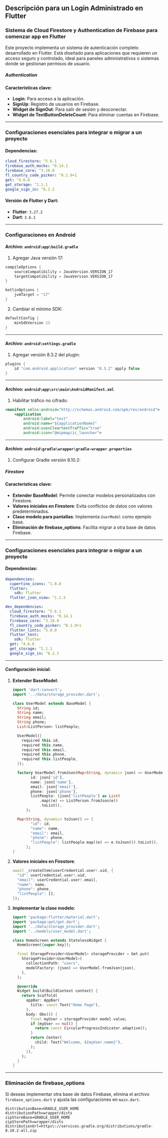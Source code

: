 ## Descripción para un Login Administrado en Flutter

### Sistema de Cloud Firestore y  Authentication de Firebase para comenzar app en Flutter

Este proyecto implementa un sistema de autenticación completo desarrollado en Flutter. Está diseñado para aplicaciones que requieren un acceso seguro y controlado, ideal para paneles administrativos o sistemas donde se gestionan permisos de usuario.

##### Authentication

#### Características clave:
- **Login**: Para acceso a la aplicación.
- **SignUp**: Registro de usuarios en Firebase.
- **Widget de SignOut**: Para salir de sesión y desconectar.
- **Widget de TextButtonDeleteCount**: Para eliminar cuentas en Firebase.


---

### Configuraciones esenciales para integrar o migrar a un proyecto

#### Dependencias:
```yaml
cloud_firestore: ^5.6.1
firebase_auth_mocks: ^0.14.1
firebase_core: ^3.10.0
fl_country_code_picker: ^0.1.9+1
get: ^4.6.6
get_storage: ^2.1.1
google_sign_in: ^6.2.2
```

#### Versión de Flutter y Dart:
- **Flutter**: `3.27.2`
- **Dart**: `3.6.1`

---

### Configuraciones en Android

#### Archivo: `android\app\build.gradle`
1. Agregar Java versión 17:
```gradle
compileOptions {
    sourceCompatibility = JavaVersion.VERSION_17
    targetCompatibility = JavaVersion.VERSION_17
}

kotlinOptions {
    jvmTarget = "17"
}
```

2. Cambiar el mínimo SDK:
```gradle
defaultConfig {
    minSdkVersion 23
}
```

---

#### Archivo: `android\settings.gradle`
1. Agregar versión 8.3.2 del plugin:
```gradle
plugins {
    id "com.android.application" version "8.3.2" apply false
}
```

---

#### Archivo: `android\app\src\main\AndroidManifest.xml`
1. Habilitar tráfico no cifrado:
```xml
<manifest xmlns:android="http://schemas.android.com/apk/res/android">
    <application
        android:label="test"
        android:name="${applicationName}"
        android:usesCleartextTraffic="true"
        android:icon="@mipmap/ic_launcher">
```

---

#### Archivo: `android\gradle\wrapper\gradle-wrapper.properties`
1. Configurar Gradle versión 8.10.2:


##### Firestore

#### Características clave:
- **Extender BaseModel**: Permite conectar modelos personalizados con Firestore.
- **Valores iniciales en Firestore**: Evita conflictos de datos con valores predeterminados.
- **Clase modelo para pantallas**: Implementa `UserModel` como ejemplo base.
- **Eliminación de firebase_options**: Facilita migrar a otra base de datos Firebase.

---

### Configuraciones esenciales para integrar o migrar a un proyecto

#### Dependencias:
```yaml
dependencies:
  cupertino_icons: ^1.0.8
  flutter:
    sdk: flutter
  flutter_json_view: ^1.1.5

dev_dependencies:
  cloud_firestore: ^5.6.1
  firebase_auth_mocks: ^0.14.1
  firebase_core: ^3.10.0
  fl_country_code_picker: ^0.1.9+1
  flutter_lints: ^5.0.0
  flutter_test:
    sdk: flutter
  get: ^4.6.6
  get_storage: ^2.1.1
  google_sign_in: ^6.2.2
```

---

#### Configuración inicial:
1. **Extender BaseModel**:
   ```dart
   import 'dart:convert';
   import '../data/storage_provider.dart';

   class UserModel extends BaseModel {
     String id;
     String name;
     String email;
     String phone;
     List<ListPerson> listPeople;

     UserModel({
       required this.id,
       required this.name,
       required this.email,
       required this.phone,
       required this.listPeople,
     });

     factory UserModel.fromJson(Map<String, dynamic> json) => UserModel(
           id: json['id'],
           name: json['name'],
           email: json['email'],
           phone: json['phone'],
           listPeople: (json['listPeople'] as List)
               .map((e) => ListPerson.fromJson(e))
               .toList(),
         );

     Map<String, dynamic> toJson() => {
           "id": id,
           "name": name,
           "email": email,
           "phone": phone,
           "listPeople": listPeople.map((e) => e.toJson()).toList(),
         };
   }
   ```

2. **Valores iniciales en Firestore**:
   ```dart
   await _createItem(userCredential.user!.uid, {
     "id": userCredential.user!.uid,
     "email": userCredential.user!.email,
     "name": name,
     "phone": phone,
     "listPeople": [],
   });
   ```

3. **Implementar la clase modelo**:
   ```dart
   import 'package:flutter/material.dart';
   import 'package:get/get.dart';
   import '../data/storage_provider.dart';
   import '../models/user_model.dart';

   class HomeScreen extends StatelessWidget {
     HomeScreen({super.key});

     final StorageProvider<UserModel> storageProvider = Get.put(
       StorageProvider<UserModel>(
         collectionPath: "users",
         modelFactory: (json) => UserModel.fromJson(json),
       ),
     );

     @override
     Widget build(BuildContext context) {
       return Scaffold(
         appBar: AppBar(
           title: const Text("Home Page"),
         ),
         body: Obx(() {
           final myUser = storageProvider.model.value;
           if (myUser == null) {
             return const CircularProgressIndicator.adaptive();
           }
           return Center(
             child: Text("Welcome, ${myUser.name}"),
           );
         }),
       );
     }
   }
   ```

---

### Eliminación de firebase_options
Si deseas implementar otra base de datos Firebase, elimina el archivo `firebase_options.dart` y ajusta las configuraciones en `main.dart`.

```properties
distributionBase=GRADLE_USER_HOME
distributionPath=wrapper/dists
zipStoreBase=GRADLE_USER_HOME
zipStorePath=wrapper/dists
distributionUrl=https\://services.gradle.org/distributions/gradle-8.10.2-all.zip
